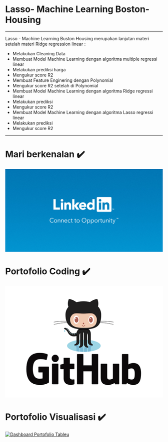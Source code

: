 # Lasso-  Machine Learning Boston-Housing

<hr>

Lasso -  Machine Learning Buston Housing merupakan lanjutan materi setelah materi Ridge regression linear :
- Melakukan Cleaning Data
- Membuat Model Machine Learning dengan algoritma multiple regressi linear
- Melakukan prediksi harga
- Mengukur score R2 
- Membuat Feature Enginering dengan Polynomial 
- Mengukur score R2 setelah di Polynomial
- Membuat Model Machine Learning dengan algoritma Ridge regressi linear
- Melakukan prediksi
- Mengukur score R2 
- Membuat Model Machine Learning dengan algoritma Lasso regressi linear
- Melakukan prediksi
- Mengukur score R2 


<hr>


# Mari berkenalan :heavy_check_mark:
[![Avenger](https://github.com/mhdalfarisy/CRUD-Program-Stock-Barang-Gudang/blob/main/image/Linkedin.jpg)](https://www.linkedin.com/in/m-alfarisy97/)


# Portofolio Coding :heavy_check_mark:
[![Github](https://github.com/mhdalfarisy/CRUD-Program-Stock-Barang-Gudang/blob/main/image/github-logo-tile.png)](https://github.com/mhdalfarisy)


# Portofolio Visualisasi :heavy_check_mark:
[![Dashboard Portofolio Tableu](https://github.com/mhdalfarisy/Capstone-Project-Modul-1---Program-Stock-Barang-Gudang-/blob/main/image/Tableau-Server-1.jpg)](https://public.tableau.com/app/profile/muhammad.al.farisy6147)
